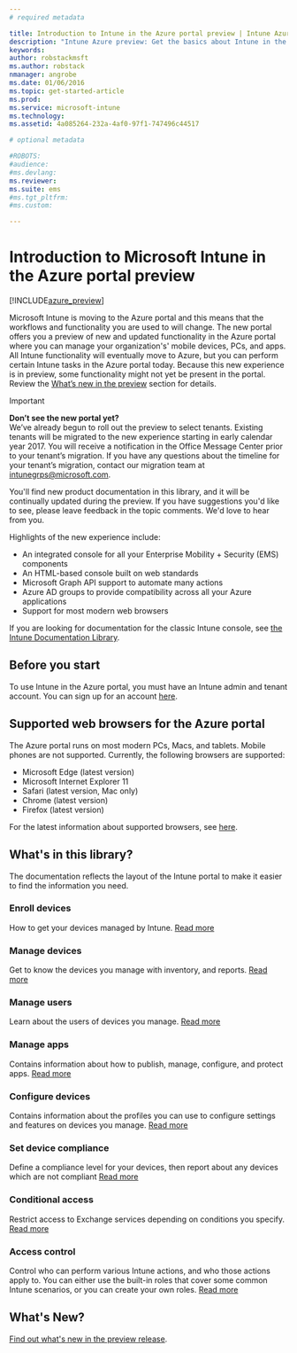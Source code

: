 ```yaml
---
# required metadata

title: Introduction to Intune in the Azure portal preview | Intune Azure preview | Microsoft Docs
description: "Intune Azure preview: Get the basics about Intune in the Azure portal preview, and how it can help you manage your devices."
keywords:
author: robstackmsft
ms.author: robstack
nmanager: angrobe
ms.date: 01/06/2016
ms.topic: get-started-article
ms.prod:
ms.service: microsoft-intune
ms.technology:
ms.assetid: 4a085264-232a-4af0-97f1-747496c44517

# optional metadata

#ROBOTS:
#audience:
#ms.devlang:
ms.reviewer:
ms.suite: ems
#ms.tgt_pltfrm:
#ms.custom:

---
```



# Introduction to Microsoft Intune in the Azure portal preview


[!INCLUDE[azure_preview](../includes/azure_preview.md)]

Microsoft Intune is moving to the Azure portal and this means that the workflows and functionality you are used to will change.
The new portal offers you a preview of new and updated functionality in the Azure portal where you can manage your organization's' mobile devices, PCs, and apps.
All Intune functionality will eventually move to Azure, but you can perform certain Intune tasks in the Azure portal today. Because this new experience is in preview, some functionality might not yet be present in the portal. Review the [What’s new in the preview](#what's-new-in-the-preview) section for details.

> [!IMPORTANT]
> **Don’t see the new portal yet?**<br>
> We’ve already begun to roll out the preview to select tenants. Existing tenants will be migrated to the new experience starting in early calendar year 2017. You will receive a notification in the Office Message Center prior to your tenant’s migration. If you have any questions about the timeline for your tenant’s migration, contact our migration team at [intunegrps@microsoft.com](mailto:intunegrps@microsoft.com).


You'll find new product documentation in this library, and it will be continually updated during the preview. If you have suggestions you'd like to see, please leave feedback in the topic comments. We'd love to hear from you.

<!--- You can view the new Intune technical preview console in Azure at [portal.azure.com]. --->

Highlights of the new experience include:

- An integrated console for all your Enterprise Mobility + Security (EMS) components
- An HTML-based console built on web standards
- Microsoft Graph API support to automate many actions
- Azure AD groups to provide compatibility across all your Azure applications
- Support for most modern web browsers

If you are looking for documentation for the classic Intune console, see [the Intune Documentation Library](https://docs.microsoft.com/en-us/intune/).

## Before you start

To use Intune in the Azure portal, you must have an Intune admin and tenant account. You can sign up for an account [here](https://portal.office.com/Signup/Signup.aspx?OfferId=40BE278A-DFD1-470a-9EF7-9F2596EA7FF9&dl=INTUNE_A&ali=1#0%20).

## Supported web browsers for the Azure portal

The Azure portal runs on most modern PCs, Macs, and tablets. Mobile phones are not supported.
Currently, the following browsers are supported:

- Microsoft Edge (latest version)
- Microsoft Internet Explorer 11
- Safari (latest version, Mac only)
- Chrome (latest version)
- Firefox (latest version)

For the latest information about supported browsers, see [here](https://docs.microsoft.com/azure/azure-preview-portal-supported-browsers-devices).

## What's in this library?

The documentation reflects the layout of the Intune portal to make it easier to find the information you need.

<!--- ### Plan and design
Information to help you plan and design your Intune environment.
[Read more](/intune-azure/plan-and-design/get-started) --->
### Enroll devices
How to get your devices managed by Intune.
[Read more](/intune-azure/enroll-devices/what-is)
### Manage devices
Get to know the devices you manage with inventory, and reports.
[Read more](/intune-azure/manage-devices/what-is)
### Manage users
Learn about the users of devices you manage.
[Read more](/intune-azure/manage-users/what-is)
### Manage apps
Contains information about how to publish, manage, configure, and protect apps.
[Read more](/intune-azure/manage-apps/what-is-app-management)
### Configure devices
Contains information about the profiles you can use to configure settings and features on devices you manage.
[Read more](/intune-azure/configure-devices/what-are-device-profiles)
### Set device compliance
Define a compliance level for your devices, then report about any devices which are not compliant
[Read more](/intune-azure/set-device-compliance/what-is-device-compliance)
### Conditional access
Restrict access to Exchange services depending on conditions you specify.
[Read more](/intune-azure/conditional-access/what-is-conditional-access)
### Access control
Control who can perform various Intune actions, and who those actions apply to. You can either use the built-in roles that cover some common Intune scenarios, or you can create your own roles.
[Read more](/intune-azure/access-control/role-based-access-control)


## What's New?

[Find out what's new in the preview release](/intune-azure/introduction/whats-new).